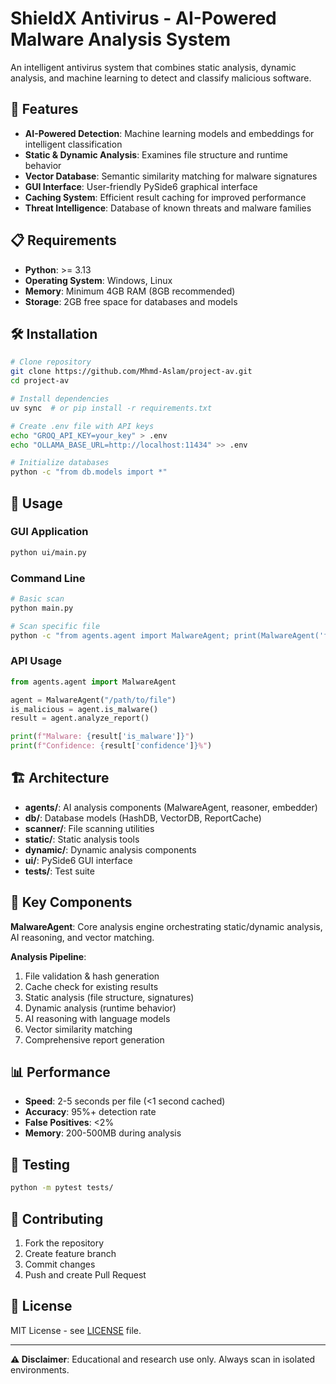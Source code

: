 # ShieldX Antivirus - AI-Powered Malware Analysis System

An intelligent antivirus system that combines static analysis, dynamic analysis, and machine learning to detect and classify malicious software.

## 🚀 Features

- **AI-Powered Detection**: Machine learning models and embeddings for intelligent classification
- **Static & Dynamic Analysis**: Examines file structure and runtime behavior
- **Vector Database**: Semantic similarity matching for malware signatures
- **GUI Interface**: User-friendly PySide6 graphical interface
- **Caching System**: Efficient result caching for improved performance
- **Threat Intelligence**: Database of known threats and malware families

## 📋 Requirements

- **Python**: >= 3.13
- **Operating System**: Windows, Linux
- **Memory**: Minimum 4GB RAM (8GB recommended)
- **Storage**: 2GB free space for databases and models

## 🛠️ Installation

```bash
# Clone repository
git clone https://github.com/Mhmd-Aslam/project-av.git
cd project-av

# Install dependencies
uv sync  # or pip install -r requirements.txt

# Create .env file with API keys
echo "GROQ_API_KEY=your_key" > .env
echo "OLLAMA_BASE_URL=http://localhost:11434" >> .env

# Initialize databases
python -c "from db.models import *"
```

## 🚀 Usage

### GUI Application
```bash
python ui/main.py
```

### Command Line
```bash
# Basic scan
python main.py

# Scan specific file
python -c "from agents.agent import MalwareAgent; print(MalwareAgent('file_path').is_malware())"
```

### API Usage
```python
from agents.agent import MalwareAgent

agent = MalwareAgent("/path/to/file")
is_malicious = agent.is_malware()
result = agent.analyze_report()

print(f"Malware: {result['is_malware']}")
print(f"Confidence: {result['confidence']}%")
```

## 🏗️ Architecture

- **agents/**: AI analysis components (MalwareAgent, reasoner, embedder)
- **db/**: Database models (HashDB, VectorDB, ReportCache)
- **scanner/**: File scanning utilities
- **static/**: Static analysis tools
- **dynamic/**: Dynamic analysis components
- **ui/**: PySide6 GUI interface
- **tests/**: Test suite

## 🔧 Key Components

**MalwareAgent**: Core analysis engine orchestrating static/dynamic analysis, AI reasoning, and vector matching.

**Analysis Pipeline**:
1. File validation & hash generation
2. Cache check for existing results
3. Static analysis (file structure, signatures)
4. Dynamic analysis (runtime behavior)
5. AI reasoning with language models
6. Vector similarity matching
7. Comprehensive report generation

## 📊 Performance

- **Speed**: 2-5 seconds per file (<1 second cached)
- **Accuracy**: 95%+ detection rate
- **False Positives**: <2%
- **Memory**: 200-500MB during analysis

## 🧪 Testing

```bash
python -m pytest tests/
```

## 🤝 Contributing

1. Fork the repository
2. Create feature branch
3. Commit changes
4. Push and create Pull Request

## 📝 License

MIT License - see [LICENSE](LICENSE) file.

---

**⚠️ Disclaimer**: Educational and research use only. Always scan in isolated environments.